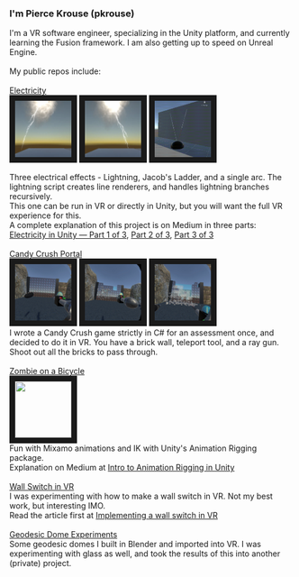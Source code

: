 ### I'm Pierce Krouse (pkrouse)

<!--
**pkrouse/pkrouse** is a ✨ _special_ ✨ repository because its `README.md` (this file) appears on your GitHub profile.

Here are some ideas to get you started:

- 🔭 I’m currently working on ...
- 🌱 I’m currently learning ...
- 👯 I’m looking to collaborate on ...
- 🤔 I’m looking for help with ...
- 💬 Ask me about ...
- 📫 How to reach me: ...
- 😄 Pronouns: ...
- ⚡ Fun fact: ...
-->
I'm a VR software engineer, specializing in the Unity platform, and currently learning the Fusion framework.  I am also getting up to speed on Unreal Engine.<br><br>
My public repos include:<br><br>
[Electricity](https://github.com/pkrouse/Electricity)<br>
<img src="images/Lightning1.png" width="100" height="100" border="10"/> <img src="images/Lightning2.png" width="100" height="100" border="10"/> <img src="images/JacobsLadder.gif" width="100" height="100" border="10"/>

Three electrical effects - Lightning, Jacob's Ladder, and a single arc.  The lightning script creates line renderers, and handles lightning branches recursively.<br>
This one can be run in VR or directly in Unity, but you will want the full VR experience for this.<br>
A complete explanation of this project is on Medium in three parts:<br>
[Electricity in Unity — Part 1 of 3](https://medium.com/@pierce.krouse/electricity-in-unity-part-1-of-3-3424380f7b51), 
[Part 2 of 3](https://medium.com/@pierce.krouse/electricity-in-unity-part-2-of-3-2ba17f68097d), 
[Part 3 of 3](https://medium.com/@pierce.krouse/electricity-in-unity-part-3-of-3-522f923a516a)<br><br>
[Candy Crush Portal](https://github.com/pkrouse/CandyCrushPortal)<br>
<img src="images/CCIntro.jpeg" width="100" height="100" border="10"/> <img src="images/CCBlast2.jpeg" width="100" height="100" border="10"/> <img src="images/CCBlast1.jpeg" width="100" height="100" border="10"/><br>
I wrote a Candy Crush game strictly in C# for an assessment once, and decided to do it in VR. You have a brick wall, teleport tool, and a ray gun.<br>
Shoot out all the bricks to pass through.<br><br>
[Zombie on a Bicycle](https://github.com/pkrouse/ZombieOnABicycle)<br>
<img src="images/ZOAB.gif" width="100" height="100" border="10"/><br>
Fun with Mixamo animations and IK with Unity's Animation Rigging package.<br>
Explanation on Medium at [Intro to Animation Rigging in Unity](https://medium.com/@pierce.krouse/intro-to-animation-rigging-in-unity-71499d70e595)<br><br>
[Wall Switch in VR](https://github.com/pkrouse/WallSwitchInVR)<br>
I was experimenting with how to make a wall switch in VR.  Not my best work, but interesting IMO.<br>
Read the article first at [Implementing a wall switch in VR](https://medium.com/@pierce.krouse/implementing-a-wall-switch-in-vr-869b64885e49)<br><br>
[Geodesic Dome Experiments](https://github.com/pkrouse/DomeExperiments)<br>
Some geodesic domes I built in Blender and imported into VR. I was experimenting with glass as well, and took the results of this into another (private) project.<br>

